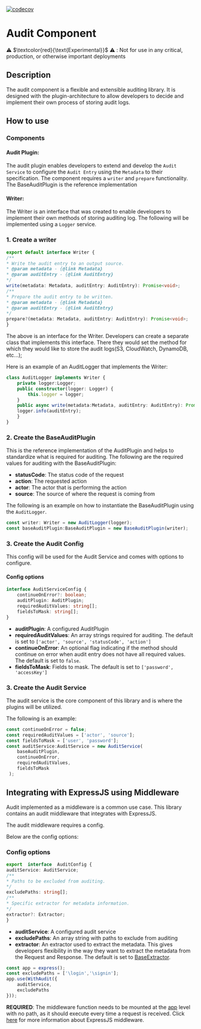 [![codecov](https://codecov.io/github/aws-solutions/solution-spark-on-aws/branch/codecov/graph/badge.svg?flag=workbench-core-audit)](https://codecov.io/github/aws-solutions/solution-spark-on-aws)

# Audit Component

⚠️ $\textcolor{red}{\text{Experimental}}$ ⚠️ : Not for use in any critical, production, or otherwise important deployments

## Description
The audit component is a flexible and extensible auditing library. It is designed with the plugin-architecture to allow developers to decide and implement their own process of storing audit logs.

## How to use
### Components

#### Audit Plugin:
The audit plugin enables developers to extend and develop the `Audit Service` to configure the `Audit Entry` using the `Metadata` to their specification. The component requires a `writer` and `prepare` functionality. The BaseAuditPlugin is the reference implementation 

#### Writer:
The Writer is an interface that was created to enable developers to implement their own methods of storing auditing log. The following will be implemented using a `Logger` service.

### 1. Create a writer
```ts
export default interface Writer {  
/**  
* Write the audit entry to an output source.  
* @param metadata - {@link Metadata}  
* @param auditEntry - {@link AuditEntry}  
*/  
write(metadata: Metadata, auditEntry: AuditEntry): Promise<void>;  
/**  
* Prepare the audit entry to be written.  
* @param metadata - {@link Metadata}  
* @param auditEntry - {@link AuditEntry}  
*/  
prepare?(metadata: Metadata, auditEntry: AuditEntry): Promise<void>;  
}
```

The above is an interface for the Writer. Developers can create a separate class that implements this interface. There they would set the method for which they would like to store the audit logs(S3, CloudWatch, DynamoDB, etc...);  
  
Here is an example of an AuditLogger that implements the Writer:  
```ts
class AuditLogger implements Writer {  
    private logger:Logger;  
    public constructor(logger: Logger) {  
        this.logger = logger;  
    }  
    public async write(metadata:Metadata, auditEntry: AuditEntry): Promise<void> {  
    logger.info(auditEntry);  
    }  
}
```
### 2. Create the BaseAuditPlugin
This is the reference implementation of the AuditPlugin and helps to standardize what is required for auditing. The following are the required values for auditing with the BaseAuditPlugin:

- **statusCode**: The status code of the request
- **action**:  The requested action 
- **actor**:  The actor that is performing the action
- **source**:  The source of where the request is coming from

The following is an example on how to instantiate the BaseAuditPlugin using the `AuditLogger`.
```ts
const writer: Writer = new AuditLogger(logger);  
const baseAuditPlugin:BaseAuditPlugin = new BaseAuditPlugin(writer);
```

### 3. Create the Audit Config
This config will be used for the Audit Service and comes with options to configure.

#### Config options
```ts
interface AuditServiceConfig {
	continueOnError?: boolean;
	auditPlugin: AuditPlugin;
	requiredAuditValues: string[];
	fieldsToMask: string[];
}
```
- **auditPlugin**:  A configured AuditPlugin
- **requiredAuditValues**: An array strings required for auditing. The default is set to `['actor', 'source', 'statusCode', 'action']`
- **continueOnError**: An optional flag indicating if the method should continue on error when audit entry does not have all required values. The default is set to `false`.
- **fieldsToMask**: Fields to mask. The default is set to `['password', 'accessKey']`

### 3. Create the Audit Service
The audit service is the core component of this library and is where the plugins will be utilized.

The following is an example:
```ts
const continueOnError = false;
const requiredAuditValues = ['actor', 'source'];
const fieldsToMask = ['user', 'password'];
const auditService:AuditService = new AuditService(
	baseAuditPlugin, 
	continueOnError,
	requiredAuditValues,
	fieldsToMask
 );
```

## Integrating with ExpressJS using Middleware
Audit implemented as a middleware is a common use case. This library contains an audit middleware that integrates with ExpressJS.

The audit middleware requires a config. 

Below are the config options:
### Config options
```ts
export  interface  AuditConfig {
auditService: AuditService;
/**
* Paths to be excluded from auditing.
*/
excludePaths: string[];
/**
* Specific extractor for metadata information.
*/
extractor?: Extractor;
}
```
- **auditService**: A configured audit service
- **excludePaths**: An array string with paths to exclude from auditing
- **extractor**: An extractor used to extract the metadata. This gives developers flexibility in the way they want to extract the metadata from the Request and Response. The default is set to [BaseExtractor](https://github.com/aws-solutions/solution-spark-on-aws/blob/main/workbench-core/audit/src/baseExtractor.ts).
```ts
const app = express();
const excludePaths = ['\login','\signin'];
app.use(WithAudit({
	auditService,
	excludePaths
}));
```
**REQUIRED**: The middleware function needs to be mounted at the [app](https://expressjs.com/en/guide/using-middleware.html#middleware.application) level with no path, as it should execute every time a request is received. Click [here](https://expressjs.com/en/guide/using-middleware.html) for more information about ExpressJS middleware.